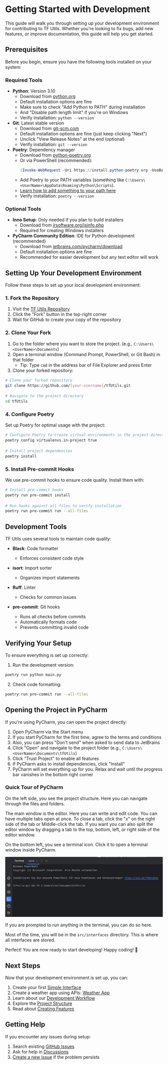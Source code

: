 # Getting Started with Development

This guide will walk you through setting up your development environment for contributing to TF Utils. Whether you're
looking to fix bugs, add new features, or improve documentation, this guide will help you get started.

## Prerequisites

Before you begin, ensure you have the following tools installed on your system:

### Required Tools

- **Python**: Version 3.10
    - Download from [python.org](https://www.python.org/downloads/release/python-31011/)
    - Default installation options are fine
    - Make sure to check "Add Python to PATH" during installation
    - And "Disable path length limit" if you're on Windows
    - Verify installation: `python --version`
- **Git**: Latest stable version
    - Download from [git-scm.com](https://git-scm.com/downloads)
    - Default installation options are fine (just keep clicking "Next")
    - Unclick "View Release Notes" at the end (optional)
    - Verify installation: `git --version`
- **Poetry**: Dependency manager
    - Download from [python-poetry.org](https://python-poetry.org)
    - Or via PowerShell (recommended):
        ```powershell
        (Invoke-WebRequest -Uri https://install.python-poetry.org -UseBasicParsing).Content | py -
        ```
    - Add Poetry to your PATH variables (something like `C:\Users\<UserName>\AppData\Roaming\Python\Scripts`).
    - [Learn how to add something to your path here](add-to-path)
    - Verify installation: `poetry --version`

### Optional Tools

- **Inno Setup**: Only needed if you plan to build installers
    - Download from [jrsoftware.org/isinfo.php](https://jrsoftware.org/isinfo.php)
    - Required for creating Windows installers
- **PyCharm Community Edition**: IDE for Python development (recommended)
    - Download from [jetbrains.com/pycharm/download](https://www.jetbrains.com/pycharm/download)
    - Default installation options are fine
    - Recommended for easier development but any text editor will work

## Setting Up Your Development Environment

Follow these steps to set up your local development environment:

### 1. Fork the Repository

1. Visit the [TF Utils Repository](https://github.com/ImGajeed76/tfUtils)
2. Click the "Fork" button in the top-right corner
3. Wait for GitHub to create your copy of the repository

### 2. Clone Your Fork

1. Go to the folder where you want to store the project. (e.g., `C:\Users\<UserName>\Documents`)
2. Open a terminal window (Command Prompt, PowerShell, or Git Bash) in that folder
    - Tip: Type `cmd` in the address bar of File Explorer and press Enter
3. Clone your forked repository:

```bash
# Clone your forked repository
git clone https://github.com/[your-username]/tfUtils.git

# Navigate to the project directory
cd tfUtils
```

### 4. Configure Poetry

Set up Poetry for optimal usage with the project:

```bash
# Configure Poetry to create virtual environments in the project directory
poetry config virtualenvs.in-project true

# Install project dependencies
poetry install
```

### 5. Install Pre-commit Hooks

We use pre-commit hooks to ensure code quality. Install them with:

```bash
# Install pre-commit hooks
poetry run pre-commit install

# Run hooks against all files to verify installation
poetry run pre-commit run --all-files
```

## Development Tools

TF Utils uses several tools to maintain code quality:

- **Black**: Code formatter
    - Enforces consistent code style

- **isort**: Import sorter
    - Organizes import statements

- **Ruff**: Linter
    - Checks for common issues

- **pre-commit**: Git hooks
    - Runs all checks before commits
    - Automatically formats code
    - Prevents committing invalid code

## Verifying Your Setup

To ensure everything is set up correctly:

1. Run the development version:

```bash
poetry run python main.py
```

2. Check code formatting:

```bash
poetry run pre-commit run --all-files
```

## Opening the Project in PyCharm

If you're using PyCharm, you can open the project directly:

1. Open PyCharm via the Start menu
2. If you start PyCharm for the first time, agree to the terms and conditions
3. Also, you can press "Don't send" when asked to send data to JetBrains
4. Click "Open" and navigate to the project folder (e.g., `C:\Users\<UserName>\Documents\tfUtils`)
5. Click "Trust Project" to enable all features
6. If PyCharm asks to install dependencies, click "Install"
7. PyCharm will set everything up for you. Relax and wait until the progress bar vanishes in the bottom right corner

### Quick Tour of PyCharm

On the left side, you see the project structure. Here you can navigate through the files and folders.

The main window is the editor. Here you can write and edit code. You can have multiple tabs open at once.
To close a tab, click the "x" on the right side of the tab or Middle-click the tab.
If you want you can also split the editor window by dragging a tab to the top, bottom, left, or right side of the editor window.

On the bottom left, you see a terminal icon. Click it to open a terminal window inside PyCharm.

![Terminal](../assets/getting-started-dev/pycharm-terminal.png)

If you are prompted to run anything in the terminal, you can do so here.

Most of the time, you will be in the `src/interfaces` directory. This is where all interfaces are stored.

Perfect! You are now ready to start developing! Happy coding! 🎉

## Next Steps

Now that your development environment is set up, you can:

1. Create your first [Simple Interface](../tutorials/first-interface.md)
2. Create a weather app using APIs: [Weather App](../tutorials/weather-app.md)
3. Learn about our [Development Workflow](workflow.md)
4. Explore the [Project Structure](structure.md)
5. Read about [Creating Features](creating-features.md)

## Getting Help

If you encounter any issues during setup:

1. Search existing [GitHub Issues](https://github.com/ImGajeed76/tfUtils/issues)
2. Ask for help in [Discussions](https://github.com/ImGajeed76/tfUtils/discussions)
3. [Create a new issue](https://github.com/ImGajeed76/tfUtils/issues/new) if the problem persists
